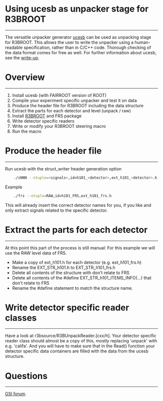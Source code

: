 # Using ucesb as unpacker stage for R3BROOT
-----------------------------------------

The versatile unpacker generator [ucesb](http://fy.chalmers.se/~f96hajo/ucesb) can be used as unpacking stage for R3BROOT.
This allows the user to write the unpacker using a human-readable specification, rather than in C/C++ code.
Thorough checking of the data format comes for free as well.
For further information about ucesb, see the [write-up](http://fy.chalmers.se/~f96hajo/ucesb/ucesb_doc.pdf).

# Overview
--------

1. Install ucesb (with FAIRROOT version of ROOT)
2. Compile your experiment specific unpacker and test it on data
3. Produce the header file for R3BROOT including the data structure
4. Extract the parts for each detector and level (unpack / raw)
5. Install [R3BROOT](https://www.r3broot.gsi.de) and FRS package
6. Write detector specific readers
7. Write or modify your R3BROOT steering macro
8. Run the macro

# Produce the header file
-----------------------

Run ucesb with the struct_writer header generation option
~~~bash
    ./sNNN --ntuple=<signals>,id=h101_<detector>,ext_h101_<detector>.h
~~~
Example
~~~bash
    ./frs --ntuple=RAW,id=h101_FRS,ext_h101_frs.h
~~~
This will already insert the correct detector names for you, if you like and only extract signals related to the specific detector.


# Extract the parts for each detector
-----------------------------------

At this point this part of the process is still manual:
For this example we will use the RAW level data of FRS.

- Make a copy of ext\_h101.h for each detector (e.g. ext\_h101_frs.h)
- Rename the EXT_STR_h101.h to EXT_STR_h101_frs.h
- Delete all contents of the structure with don't relate to FRS
- Delete all contents of the #define EXT_STR_h101_ITEMS_INFO(...) that don't relate to FRS
- Rename the #define statement to match the structure name.


# Write detector specific reader classes
--------------------------------------

Have a look at r3bsource/R3BUnpackReader.[cxx/h].
Your detector specific reader class should almost be a copy of this, mostly replacing 'unpack' with e.g. 'califa'.
And you will have to make sure that in the Read() function your detector specific data containers are filled with the data from the ucesb structure.


# Questions
---------

[GSI forum](https://forum.gsi.de/index.php?t=thread&frm_id=206&%).
